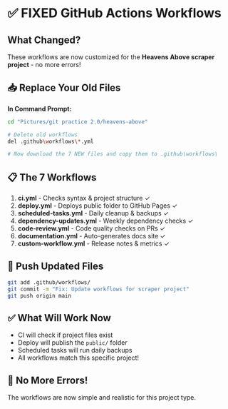 # ✅ FIXED GitHub Actions Workflows

## What Changed?
These workflows are now customized for the **Heavens Above scraper project** - no more errors!

## 📥 Replace Your Old Files

**In Command Prompt:**

```bash
cd "Pictures/git practice 2.0/heavens-above"

# Delete old workflows
del .github\workflows\*.yml

# Now download the 7 NEW files and copy them to .github\workflows\
```

## 📋 The 7 Workflows

1. **ci.yml** - Checks syntax & project structure ✓
2. **deploy.yml** - Deploys public folder to GitHub Pages ✓
3. **scheduled-tasks.yml** - Daily cleanup & backups ✓
4. **dependency-updates.yml** - Weekly dependency checks ✓
5. **code-review.yml** - Code quality checks on PRs ✓
6. **documentation.yml** - Auto-generates docs site ✓
7. **custom-workflow.yml** - Release notes & metrics ✓

## 🚀 Push Updated Files

```bash
git add .github/workflows/
git commit -m "Fix: Update workflows for scraper project"
git push origin main
```

## ✅ What Will Work Now

- CI will check if project files exist
- Deploy will publish the `public/` folder
- Scheduled tasks will run daily backups
- All workflows match this specific project!

## 🎯 No More Errors!

The workflows are now simple and realistic for this project type.
